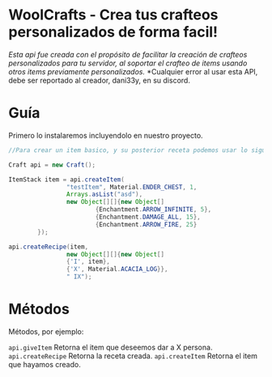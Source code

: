 # WoolCrafts - Crea tus crafteos personalizados de forma facil!

*Esta api fue creada con el propósito de facilitar la creación de crafteos personalizados para tu servidor, al soportar el crafteo de items usando otros items previamente personalizados.*
*Cualquier error al usar esta API, debe ser reportado al creador, dani33y, en su discord.

# Guía

Primero lo instalaremos incluyendolo en nuestro proyecto.

```java
//Para crear un item basico, y su posterior receta podemos usar lo siguiente.

Craft api = new Craft();

ItemStack item = api.createItem(
                "testItem", Material.ENDER_CHEST, 1,
                Arrays.asList("asd"),
                new Object[][]{new Object[]
                        {Enchantment.ARROW_INFINITE, 5},
                        {Enchantment.DAMAGE_ALL, 15},
                        {Enchantment.ARROW_FIRE, 25}
        });

api.createRecipe(item,
                new Object[][]{new Object[]
                {'I', item},
                {'X', Material.ACACIA_LOG}},
                " IX");

```

# Métodos

Métodos, por ejemplo:

`api.giveItem` Retorna el item que deseemos dar a X persona.
`api.createRecipe` Retorna la receta creada.
`api.createItem` Retorna el item que hayamos creado.
